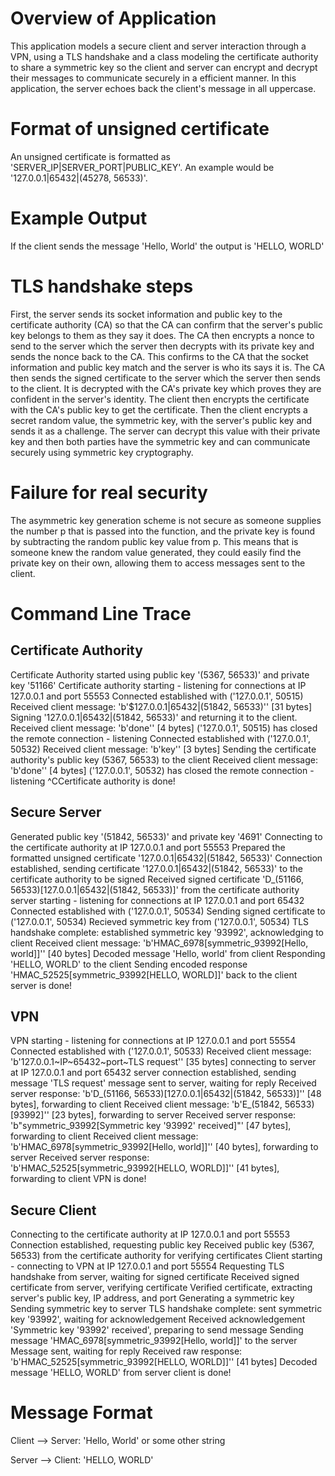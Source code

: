 # Overview of Application
This application models a secure client and server interaction through a VPN, using a TLS handshake and a class modeling the certificate authority to share a symmetric key so the client and server can encrypt and decrypt their messages to communicate securely in a efficient manner. In this application, the server echoes back the client's message in all uppercase. 

# Format of unsigned certificate
An unsigned certificate is formatted as 'SERVER_IP|SERVER_PORT|PUBLIC_KEY'. An example would be '127.0.0.1|65432|(45278, 56533)'. 

# Example Output
If the client sends the message 'Hello, World' the output is 'HELLO, WORLD'

# TLS handshake steps

First, the server sends its socket information and public key to the certificate authority (CA) so that the CA can confirm that the server's public key belongs to them as they say it does. The CA then encrypts a nonce to send to the server which the server then decrypts with its private key and sends the nonce back to the CA. This confirms to the CA that the socket information and public key match and the server is who its says it is. The CA then sends the signed certificate to the server which the server then sends to the client. It is decrypted with the CA's private key which proves they are confident in the server's identity. The client then encrypts the certificate with the CA's public key to get the certificate. Then the client encrypts a secret random value, the symmetric key, with the server's public key and sends it as a challenge. The server can decrypt this value with their private key and then both parties have the symmetric key and can communicate securely using symmetric key cryptography.

# Failure for real security

The asymmetric key generation scheme is not secure as someone supplies the number p that is passed into the function, and the private key is found by subtracting the random public key value from p. This means that is someone knew the random value generated, they could easily find the private key on their own, allowing them to access messages sent to the client. 



# Command Line Trace

## Certificate Authority
Certificate Authority started using public key '(5367, 56533)' and private key '51166'
Certificate authority starting - listening for connections at IP 127.0.0.1 and port 55553
Connected established with ('127.0.0.1', 50515)
Received client message: 'b'$127.0.0.1|65432|(51842, 56533)'' [31 bytes]
Signing '127.0.0.1|65432|(51842, 56533)' and returning it to the client.
Received client message: 'b'done'' [4 bytes]
('127.0.0.1', 50515) has closed the remote connection - listening 
Connected established with ('127.0.0.1', 50532)
Received client message: 'b'key'' [3 bytes]
Sending the certificate authority's public key (5367, 56533) to the client
Received client message: 'b'done'' [4 bytes]
('127.0.0.1', 50532) has closed the remote connection - listening 
^CCertificate authority is done!

## Secure Server

Generated public key '(51842, 56533)' and private key '4691'
Connecting to the certificate authority at IP 127.0.0.1 and port 55553
Prepared the formatted unsigned certificate '127.0.0.1|65432|(51842, 56533)'
Connection established, sending certificate '127.0.0.1|65432|(51842, 56533)' to the certificate authority to be signed
Received signed certificate 'D_(51166, 56533)[127.0.0.1|65432|(51842, 56533)]' from the certificate authority
server starting - listening for connections at IP 127.0.0.1 and port 65432
Connected established with ('127.0.0.1', 50534)
Sending signed certificate to ('127.0.0.1', 50534)
Recieved symmetric key from ('127.0.0.1', 50534)
TLS handshake complete: established symmetric key '93992', acknowledging to client
Received client message: 'b'HMAC_6978[symmetric_93992[Hello, world]]'' [40 bytes]
Decoded message 'Hello, world' from client
Responding 'HELLO, WORLD' to the client
Sending encoded response 'HMAC_52525[symmetric_93992[HELLO, WORLD]]' back to the client
server is done!

## VPN

VPN starting - listening for connections at IP 127.0.0.1 and port 55554
Connected established with ('127.0.0.1', 50533)
Received client message: 'b'127.0.0.1~IP~65432~port~TLS request'' [35 bytes]
connecting to server at IP 127.0.0.1 and port 65432
server connection established, sending message 'TLS request'
message sent to server, waiting for reply
Received server response: 'b'D_(51166, 56533)[127.0.0.1|65432|(51842, 56533)]'' [48 bytes], forwarding to client
Received client message: 'b'E_(51842, 56533)[93992]'' [23 bytes], forwarding to server
Received server response: 'b"symmetric_93992[Symmetric key '93992' received]"' [47 bytes], forwarding to client
Received client message: 'b'HMAC_6978[symmetric_93992[Hello, world]]'' [40 bytes], forwarding to server
Received server response: 'b'HMAC_52525[symmetric_93992[HELLO, WORLD]]'' [41 bytes], forwarding to client
VPN is done!

## Secure Client

Connecting to the certificate authority at IP 127.0.0.1 and port 55553
Connection established, requesting public key
Received public key (5367, 56533) from the certificate authority for verifying certificates
Client starting - connecting to VPN at IP 127.0.0.1 and port 55554
Requesting TLS handshake from server, waiting for signed certificate
Received signed certificate from server, verifying certificate
Verified certificate, extracting server's public key, IP address, and port
Generating a symmetric key
Sending symmetric key to server
TLS handshake complete: sent symmetric key '93992', waiting for acknowledgement
Received acknowledgement 'Symmetric key '93992' received', preparing to send message
Sending message 'HMAC_6978[symmetric_93992[Hello, world]]' to the server
Message sent, waiting for reply
Received raw response: 'b'HMAC_52525[symmetric_93992[HELLO, WORLD]]'' [41 bytes]
Decoded message 'HELLO, WORLD' from server
client is done!

# Message Format

Client --> Server: 'Hello, World' or some other string

Server --> Client: 'HELLO, WORLD'